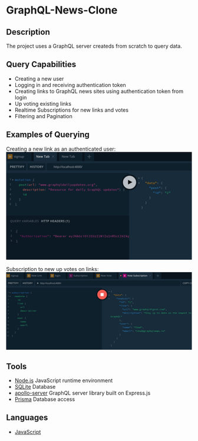 ﻿# GraphQL-News-Clone
 
 
## Description
The project uses a GraphQL server createds from scratch to query data.

## Query Capabilities
- Creating a new user
- Logging in and receiving authentication token
- Creating links to GraphQL news sites using authentication token from login
- Up voting existing links
- Realtime Subscriptions for new links and votes
- Filtering and Pagination

## Examples of Querying
Creating a new link as an authenticated user:
![Image Link Query](https://github.com/mchadds/GraphQL-News-Clone/blob/main/imgs/NewLinkWithAuthentication.PNG)

Subscription to new up votes on links: 
![Image Subscription Query](https://github.com/mchadds/GraphQL-News-Clone/blob/main/imgs/VoteSubscription.PNG)


## Tools
- [Node.js](https://nodejs.org/en/) JavaScript runtime environment 
- [SQLite](https://www.sqlite.org/index.html) Database
- [apollo-server](https://www.apollographql.com/docs/apollo-server/) GraphQL server library built on Express.js
- [Prisma](https://www.prisma.io/) Database access 

## Languages
- [JavaScript](https://www.javascript.com/)
